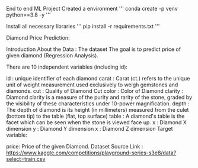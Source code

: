 End to end ML Project
Created a environment
''' conda create -p venv python==3.8 -y '''

Install all necessary libraries
''' pip install -r requirements.txt '''

Diamond Price Prediction:

Introduction About the Data : The dataset The goal is to predict price of given diamond (Regression Analysis).

There are 10 independent variables (including id):

id : unique identifier of each diamond carat : Carat (ct.) refers to the unique unit of weight measurement used exclusively to weigh gemstones and diamonds. cut : Quality of Diamond Cut color : Color of Diamond clarity : Diamond clarity is a measure of the purity and rarity of the stone, graded by the visibility of these characteristics under 10-power magnification. depth : The depth of diamond is its height (in millimeters) measured from the culet (bottom tip) to the table (flat, top surface) table : A diamond's table is the facet which can be seen when the stone is viewed face up. x : Diamond X dimension y : Diamond Y dimension x : Diamond Z dimension Target variable:

price: Price of the given Diamond. Dataset Source Link : https://www.kaggle.com/competitions/playground-series-s3e8/data?select=train.csv